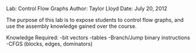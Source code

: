 Lab: Control Flow Graphs
Author: Taylor Lloyd
Date: July 20, 2012

The purpose of this lab is to expose students to control flow graphs, and use the assembly knowledge gained over the course.

Knowledge Required:
-bit vectors
-tables
-Branch/Jump binary instructions
-CFGS (blocks, edges, dominators)
